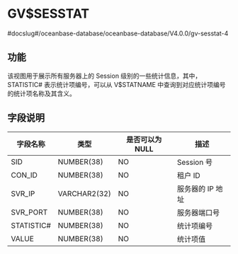 GV$SESSTAT 
===============================
#docslug#/oceanbase-database/oceanbase-database/V4.0.0/gv-sesstat-4


**功能** 
---------------------------

该视图用于展示所有服务器上的 Session 级别的一些统计信息，其中， STATISTIC# 表示统计项编号，可以从 V$STATNAME 中查询到对应统计项编号的统计项名称及其含义。

**字段说明** 
-----------------------------



|  **字段名称**  |    **类型**    | **是否可以为 NULL** |   **描述**   |
|------------|--------------|----------------|------------|
| SID        | NUMBER(38)   | NO             | Session 号  |
| CON_ID     | NUMBER(38)   | NO             | 租户 ID      |
| SVR_IP     | VARCHAR2(32) | NO             | 服务器的 IP 地址 |
| SVR_PORT   | NUMBER(38)   | NO             | 服务器端口号     |
| STATISTIC# | NUMBER(38)   | NO             | 统计项编号      |
| VALUE      | NUMBER(38)   | NO             | 统计项值       |


